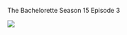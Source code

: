 ﻿The Bachelorette Season 15 Episode 3
 


<a href="https://t.co/NNCdGHHjvS"><img src="http://i1284.photobucket.com/albums/a577/ambotsaimu1/click2play_zps606c9cd9.jpg"></a>